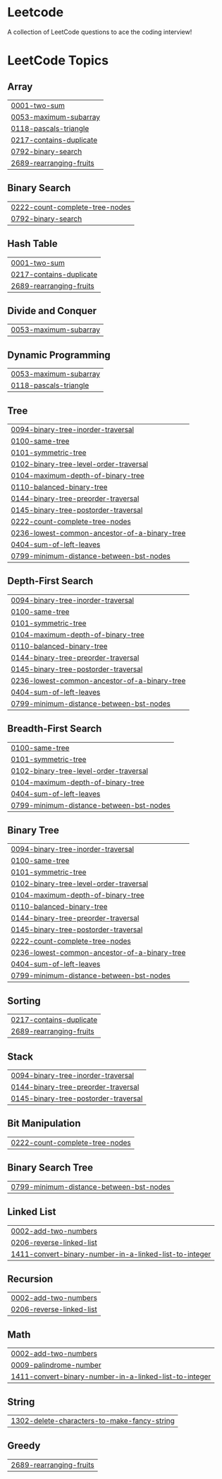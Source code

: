 # Leetcode
A collection of LeetCode questions to ace the coding interview! 

<!---LeetCode Topics Start-->
# LeetCode Topics
## Array
|  |
| ------- |
| [0001-two-sum](https://github.com/VairagPatel/Leetcode/tree/master/0001-two-sum) |
| [0053-maximum-subarray](https://github.com/VairagPatel/Leetcode/tree/master/0053-maximum-subarray) |
| [0118-pascals-triangle](https://github.com/VairagPatel/Leetcode/tree/master/0118-pascals-triangle) |
| [0217-contains-duplicate](https://github.com/VairagPatel/Leetcode/tree/master/0217-contains-duplicate) |
| [0792-binary-search](https://github.com/VairagPatel/Leetcode/tree/master/0792-binary-search) |
| [2689-rearranging-fruits](https://github.com/VairagPatel/Leetcode/tree/master/2689-rearranging-fruits) |
## Binary Search
|  |
| ------- |
| [0222-count-complete-tree-nodes](https://github.com/VairagPatel/Leetcode/tree/master/0222-count-complete-tree-nodes) |
| [0792-binary-search](https://github.com/VairagPatel/Leetcode/tree/master/0792-binary-search) |
## Hash Table
|  |
| ------- |
| [0001-two-sum](https://github.com/VairagPatel/Leetcode/tree/master/0001-two-sum) |
| [0217-contains-duplicate](https://github.com/VairagPatel/Leetcode/tree/master/0217-contains-duplicate) |
| [2689-rearranging-fruits](https://github.com/VairagPatel/Leetcode/tree/master/2689-rearranging-fruits) |
## Divide and Conquer
|  |
| ------- |
| [0053-maximum-subarray](https://github.com/VairagPatel/Leetcode/tree/master/0053-maximum-subarray) |
## Dynamic Programming
|  |
| ------- |
| [0053-maximum-subarray](https://github.com/VairagPatel/Leetcode/tree/master/0053-maximum-subarray) |
| [0118-pascals-triangle](https://github.com/VairagPatel/Leetcode/tree/master/0118-pascals-triangle) |
## Tree
|  |
| ------- |
| [0094-binary-tree-inorder-traversal](https://github.com/VairagPatel/Leetcode/tree/master/0094-binary-tree-inorder-traversal) |
| [0100-same-tree](https://github.com/VairagPatel/Leetcode/tree/master/0100-same-tree) |
| [0101-symmetric-tree](https://github.com/VairagPatel/Leetcode/tree/master/0101-symmetric-tree) |
| [0102-binary-tree-level-order-traversal](https://github.com/VairagPatel/Leetcode/tree/master/0102-binary-tree-level-order-traversal) |
| [0104-maximum-depth-of-binary-tree](https://github.com/VairagPatel/Leetcode/tree/master/0104-maximum-depth-of-binary-tree) |
| [0110-balanced-binary-tree](https://github.com/VairagPatel/Leetcode/tree/master/0110-balanced-binary-tree) |
| [0144-binary-tree-preorder-traversal](https://github.com/VairagPatel/Leetcode/tree/master/0144-binary-tree-preorder-traversal) |
| [0145-binary-tree-postorder-traversal](https://github.com/VairagPatel/Leetcode/tree/master/0145-binary-tree-postorder-traversal) |
| [0222-count-complete-tree-nodes](https://github.com/VairagPatel/Leetcode/tree/master/0222-count-complete-tree-nodes) |
| [0236-lowest-common-ancestor-of-a-binary-tree](https://github.com/VairagPatel/Leetcode/tree/master/0236-lowest-common-ancestor-of-a-binary-tree) |
| [0404-sum-of-left-leaves](https://github.com/VairagPatel/Leetcode/tree/master/0404-sum-of-left-leaves) |
| [0799-minimum-distance-between-bst-nodes](https://github.com/VairagPatel/Leetcode/tree/master/0799-minimum-distance-between-bst-nodes) |
## Depth-First Search
|  |
| ------- |
| [0094-binary-tree-inorder-traversal](https://github.com/VairagPatel/Leetcode/tree/master/0094-binary-tree-inorder-traversal) |
| [0100-same-tree](https://github.com/VairagPatel/Leetcode/tree/master/0100-same-tree) |
| [0101-symmetric-tree](https://github.com/VairagPatel/Leetcode/tree/master/0101-symmetric-tree) |
| [0104-maximum-depth-of-binary-tree](https://github.com/VairagPatel/Leetcode/tree/master/0104-maximum-depth-of-binary-tree) |
| [0110-balanced-binary-tree](https://github.com/VairagPatel/Leetcode/tree/master/0110-balanced-binary-tree) |
| [0144-binary-tree-preorder-traversal](https://github.com/VairagPatel/Leetcode/tree/master/0144-binary-tree-preorder-traversal) |
| [0145-binary-tree-postorder-traversal](https://github.com/VairagPatel/Leetcode/tree/master/0145-binary-tree-postorder-traversal) |
| [0236-lowest-common-ancestor-of-a-binary-tree](https://github.com/VairagPatel/Leetcode/tree/master/0236-lowest-common-ancestor-of-a-binary-tree) |
| [0404-sum-of-left-leaves](https://github.com/VairagPatel/Leetcode/tree/master/0404-sum-of-left-leaves) |
| [0799-minimum-distance-between-bst-nodes](https://github.com/VairagPatel/Leetcode/tree/master/0799-minimum-distance-between-bst-nodes) |
## Breadth-First Search
|  |
| ------- |
| [0100-same-tree](https://github.com/VairagPatel/Leetcode/tree/master/0100-same-tree) |
| [0101-symmetric-tree](https://github.com/VairagPatel/Leetcode/tree/master/0101-symmetric-tree) |
| [0102-binary-tree-level-order-traversal](https://github.com/VairagPatel/Leetcode/tree/master/0102-binary-tree-level-order-traversal) |
| [0104-maximum-depth-of-binary-tree](https://github.com/VairagPatel/Leetcode/tree/master/0104-maximum-depth-of-binary-tree) |
| [0404-sum-of-left-leaves](https://github.com/VairagPatel/Leetcode/tree/master/0404-sum-of-left-leaves) |
| [0799-minimum-distance-between-bst-nodes](https://github.com/VairagPatel/Leetcode/tree/master/0799-minimum-distance-between-bst-nodes) |
## Binary Tree
|  |
| ------- |
| [0094-binary-tree-inorder-traversal](https://github.com/VairagPatel/Leetcode/tree/master/0094-binary-tree-inorder-traversal) |
| [0100-same-tree](https://github.com/VairagPatel/Leetcode/tree/master/0100-same-tree) |
| [0101-symmetric-tree](https://github.com/VairagPatel/Leetcode/tree/master/0101-symmetric-tree) |
| [0102-binary-tree-level-order-traversal](https://github.com/VairagPatel/Leetcode/tree/master/0102-binary-tree-level-order-traversal) |
| [0104-maximum-depth-of-binary-tree](https://github.com/VairagPatel/Leetcode/tree/master/0104-maximum-depth-of-binary-tree) |
| [0110-balanced-binary-tree](https://github.com/VairagPatel/Leetcode/tree/master/0110-balanced-binary-tree) |
| [0144-binary-tree-preorder-traversal](https://github.com/VairagPatel/Leetcode/tree/master/0144-binary-tree-preorder-traversal) |
| [0145-binary-tree-postorder-traversal](https://github.com/VairagPatel/Leetcode/tree/master/0145-binary-tree-postorder-traversal) |
| [0222-count-complete-tree-nodes](https://github.com/VairagPatel/Leetcode/tree/master/0222-count-complete-tree-nodes) |
| [0236-lowest-common-ancestor-of-a-binary-tree](https://github.com/VairagPatel/Leetcode/tree/master/0236-lowest-common-ancestor-of-a-binary-tree) |
| [0404-sum-of-left-leaves](https://github.com/VairagPatel/Leetcode/tree/master/0404-sum-of-left-leaves) |
| [0799-minimum-distance-between-bst-nodes](https://github.com/VairagPatel/Leetcode/tree/master/0799-minimum-distance-between-bst-nodes) |
## Sorting
|  |
| ------- |
| [0217-contains-duplicate](https://github.com/VairagPatel/Leetcode/tree/master/0217-contains-duplicate) |
| [2689-rearranging-fruits](https://github.com/VairagPatel/Leetcode/tree/master/2689-rearranging-fruits) |
## Stack
|  |
| ------- |
| [0094-binary-tree-inorder-traversal](https://github.com/VairagPatel/Leetcode/tree/master/0094-binary-tree-inorder-traversal) |
| [0144-binary-tree-preorder-traversal](https://github.com/VairagPatel/Leetcode/tree/master/0144-binary-tree-preorder-traversal) |
| [0145-binary-tree-postorder-traversal](https://github.com/VairagPatel/Leetcode/tree/master/0145-binary-tree-postorder-traversal) |
## Bit Manipulation
|  |
| ------- |
| [0222-count-complete-tree-nodes](https://github.com/VairagPatel/Leetcode/tree/master/0222-count-complete-tree-nodes) |
## Binary Search Tree
|  |
| ------- |
| [0799-minimum-distance-between-bst-nodes](https://github.com/VairagPatel/Leetcode/tree/master/0799-minimum-distance-between-bst-nodes) |
## Linked List
|  |
| ------- |
| [0002-add-two-numbers](https://github.com/VairagPatel/Leetcode/tree/master/0002-add-two-numbers) |
| [0206-reverse-linked-list](https://github.com/VairagPatel/Leetcode/tree/master/0206-reverse-linked-list) |
| [1411-convert-binary-number-in-a-linked-list-to-integer](https://github.com/VairagPatel/Leetcode/tree/master/1411-convert-binary-number-in-a-linked-list-to-integer) |
## Recursion
|  |
| ------- |
| [0002-add-two-numbers](https://github.com/VairagPatel/Leetcode/tree/master/0002-add-two-numbers) |
| [0206-reverse-linked-list](https://github.com/VairagPatel/Leetcode/tree/master/0206-reverse-linked-list) |
## Math
|  |
| ------- |
| [0002-add-two-numbers](https://github.com/VairagPatel/Leetcode/tree/master/0002-add-two-numbers) |
| [0009-palindrome-number](https://github.com/VairagPatel/Leetcode/tree/master/0009-palindrome-number) |
| [1411-convert-binary-number-in-a-linked-list-to-integer](https://github.com/VairagPatel/Leetcode/tree/master/1411-convert-binary-number-in-a-linked-list-to-integer) |
## String
|  |
| ------- |
| [1302-delete-characters-to-make-fancy-string](https://github.com/VairagPatel/Leetcode/tree/master/1302-delete-characters-to-make-fancy-string) |
## Greedy
|  |
| ------- |
| [2689-rearranging-fruits](https://github.com/VairagPatel/Leetcode/tree/master/2689-rearranging-fruits) |
<!---LeetCode Topics End-->
